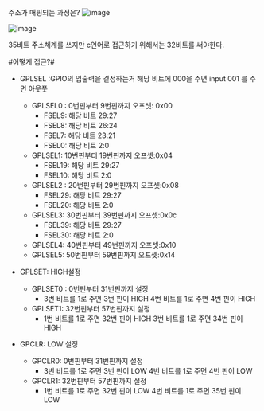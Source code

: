 주소가 매핑되는 과정은?
![image](https://github.com/rhenus9911/MobileNet_Maestro/assets/100738276/fb660d10-0e15-447f-96fc-06b6ccc37d13)


![image](https://github.com/rhenus9911/MobileNet_Maestro/assets/100738276/07b2d6c1-67e9-4049-ade4-f359a42b2e4c)

35비트 주소쳬계를 쓰지만 c언어로 접근하기 위해서는 32비트를 써야한다.


#어떻게 접근?#

- GPLSEL :GPIO의 입출력을 결정하는거 해당 비트에 000을 주면 input 001 를 주면 아웃풋
    - GPLSEL0 : 0번핀부터 9번핀까지 오프셋: 0x00
        - FSEL9: 해당 비트 29:27
        - FSEL8: 해당 비트 26:24
        - FSEL7: 해당 비트 23:21
        - FSEL0: 해당 비트 2:0
    - GPLSEL1: 10번핀부터 19번핀까지 오프셋:0x04
        - FSEL19: 해당 비트 29:27
        - FSEL10: 해당 비트 2:0
    - GPLSEL2 : 20번핀부터 29번핀까지 오프셋:0x08
        - FSEL29: 해당 비트 29:27
        - FSEL20: 해당 비트 2:0
    - GPLSEL3: 30번핀부터 39번핀까지 오프셋:0x0c
        - FSEL39: 해당 비트 29:27
        - FSEL30: 해당 비트 2:0
    - GPLSEL4: 40번핀부터 49번핀까지 오프셋:0x10
    - GPLSEL5: 50번핀부터 59번핀까지 오프셋:0x14
 
- GPLSET: HIGH설정
    - GPLSET0 : 0번핀부터 31번핀까지 설정
        - 3번 비트를 1로 주면 3번 핀이 HIGH 4번 비트를 1로 주면 4번 핀이 HIGH
    - GPLSET1: 32번핀부터 57번핀까지 설정
        - 1번 비트를 1로 주면 32번 핀이 HIGH 3번 비트를 1로 주면 34번 핀이 HIGH

- GPCLR: LOW 설정
    - GPCLR0: 0번핀부터 31번핀까지 설정
        - 3번 비트를 1로 주면 3번 핀이 LOW 4번 비트를 1로 주면 4번 핀이 LOW
    - GPCLR1: 32번핀부터 57번핀까지 설정
        - 1번 비트를 1로 주면 32번 핀이 LOW 4번 비트를 1로 주면 35번 핀이 LOW
